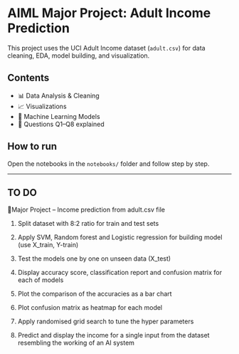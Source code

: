 
# AIML Major Project: Adult Income Prediction

This project uses the UCI Adult Income dataset (`adult.csv`) for data cleaning, EDA, model building, and visualization.

## Contents
- 📊 Data Analysis & Cleaning
- 📈 Visualizations
- 🤖 Machine Learning Models
- 📂 Questions Q1–Q8 explained

## How to run
Open the notebooks in the `notebooks/` folder and follow step by step.

---
## TO DO 

🚀Major Project – Income prediction from adult.csv file

1. Split dataset with 8:2 ratio for train and test sets

2. Apply SVM, Random forest and Logistic regression for building model (use X_train, Y-train)

3. Test the models one by one on unseen data (X_test)

4. Display accuracy score, classification report and confusion matrix for each of models

5. Plot the comparison of the accuracies as a bar chart

6. Plot confusion matrix as heatmap for each model

7. Apply randomised grid search to tune the hyper parameters

8. Predict and display the income for a single input from the dataset resembling the working of an AI system
